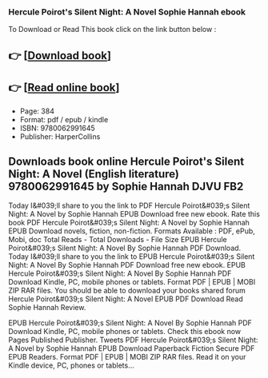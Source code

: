 ### Hercule Poirot's Silent Night: A Novel Sophie Hannah ebook

To Download or Read This book click on the link button below :

## 👉  [**[Download book](http://filesbooks.info/download.php?group=book&from=github.com&id=716332&lnk=1079 "Download book")**]

## 👉  [**[Read online book](http://filesbooks.info/download.php?group=book&from=github.com&id=716332&lnk=1079 "Read online book")**]


* Page: 384
* Format: pdf / epub / kindle
* ISBN: 9780062991645
* Publisher: HarperCollins



## Downloads book online Hercule Poirot's Silent Night: A Novel (English literature) 9780062991645 by Sophie Hannah DJVU FB2


Today I&amp;#039;ll share to you the link to PDF Hercule Poirot&amp;#039;s Silent Night: A Novel by Sophie Hannah EPUB Download free new ebook. Rate this book PDF Hercule Poirot&amp;#039;s Silent Night: A Novel by Sophie Hannah EPUB Download novels, fiction, non-fiction. Formats Available : PDF, ePub, Mobi, doc Total Reads - Total Downloads - File Size EPUB Hercule Poirot&amp;#039;s Silent Night: A Novel By Sophie Hannah PDF Download. Today I&amp;#039;ll share to you the link to EPUB Hercule Poirot&amp;#039;s Silent Night: A Novel By Sophie Hannah PDF Download free new ebook. EPUB Hercule Poirot&amp;#039;s Silent Night: A Novel By Sophie Hannah PDF Download Kindle, PC, mobile phones or tablets. Format PDF | EPUB | MOBI ZIP RAR files. You should be able to download your books shared forum Hercule Poirot&amp;#039;s Silent Night: A Novel EPUB PDF Download Read Sophie Hannah Review.

EPUB Hercule Poirot&amp;#039;s Silent Night: A Novel By Sophie Hannah PDF Download Kindle, PC, mobile phones or tablets. Check this ebook now Pages Published Publisher. Tweets PDF Hercule Poirot&amp;#039;s Silent Night: A Novel by Sophie Hannah EPUB Download Paperback Fiction Secure PDF EPUB Readers. Format PDF | EPUB | MOBI ZIP RAR files. Read it on your Kindle device, PC, phones or tablets...





